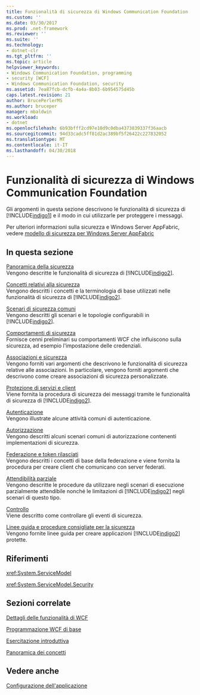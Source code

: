 ```yaml
---
title: Funzionalità di sicurezza di Windows Communication Foundation
ms.custom: ''
ms.date: 03/30/2017
ms.prod: .net-framework
ms.reviewer: ''
ms.suite: ''
ms.technology:
- dotnet-clr
ms.tgt_pltfrm: ''
ms.topic: article
helpviewer_keywords:
- Windows Communication Foundation, programming
- security [WCF]
- Windows Communication Foundation, security
ms.assetid: 7ea87fcb-dcfb-4a4a-8b03-6b954575d45b
caps.latest.revision: 21
author: BrucePerlerMS
ms.author: bruceper
manager: mbaldwin
ms.workload:
- dotnet
ms.openlocfilehash: 6b93bfff2cd97e10d9c0dba4373839337f36aacb
ms.sourcegitcommit: 94d33cadc5ff81d2ac389bf5f26422c227832052
ms.translationtype: MT
ms.contentlocale: it-IT
ms.lasthandoff: 04/30/2018
---
```

# <a name="windows-communication-foundation-security"></a>Funzionalità di sicurezza di Windows Communication Foundation
Gli argomenti in questa sezione descrivono le funzionalità di sicurezza di [!INCLUDE[indigo1](../../../../includes/indigo1-md.md)] e il modo in cui utilizzarle per proteggere i messaggi.  
  
 Per ulteriori informazioni sulla sicurezza e Windows Server AppFabric, vedere [modello di sicurezza per Windows Server AppFabric](http://go.microsoft.com/fwlink/?LinkID=201279&clcid=0x409)  
  
## <a name="in-this-section"></a>In questa sezione  
 [Panoramica della sicurezza](../../../../docs/framework/wcf/feature-details/security-overview.md)  
 Vengono descritte le funzionalità di sicurezza di [!INCLUDE[indigo2](../../../../includes/indigo2-md.md)].  
  
 [Concetti relativi alla sicurezza](../../../../docs/framework/wcf/feature-details/security-concepts.md)  
 Vengono descritti i concetti e la terminologia di base utilizzati nelle funzionalità di sicurezza di [!INCLUDE[indigo2](../../../../includes/indigo2-md.md)].  
  
 [Scenari di sicurezza comuni](../../../../docs/framework/wcf/feature-details/common-security-scenarios.md)  
 Vengono descritti gli scenari e le topologie configurabili in [!INCLUDE[indigo2](../../../../includes/indigo2-md.md)].  
  
 [Comportamenti di sicurezza](../../../../docs/framework/wcf/feature-details/security-behaviors-in-wcf.md)  
 Fornisce cenni preliminari su comportamenti WCF che influiscono sulla sicurezza, ad esempio l'impostazione delle credenziali.  
  
 [Associazioni e sicurezza](../../../../docs/framework/wcf/feature-details/bindings-and-security.md)  
 Vengono forniti vari argomenti che descrivono le funzionalità di sicurezza relative alle associazioni. In particolare, vengono forniti argomenti che descrivono come creare associazioni di sicurezza personalizzate.  
  
 [Protezione di servizi e client](../../../../docs/framework/wcf/feature-details/securing-services-and-clients.md)  
 Viene fornita la procedura di sicurezza dei messaggi tramite le funzionalità di sicurezza di [!INCLUDE[indigo2](../../../../includes/indigo2-md.md)].  
  
 [Autenticazione](../../../../docs/framework/wcf/feature-details/authentication-in-wcf.md)  
 Vengono illustrate alcune attività comuni di autenticazione.  
  
 [Autorizzazione](../../../../docs/framework/wcf/feature-details/authorization-in-wcf.md)  
 Vengono descritti alcuni scenari comuni di autorizzazione contenenti implementazioni di sicurezza.  
  
 [Federazione e token rilasciati](../../../../docs/framework/wcf/feature-details/federation-and-issued-tokens.md)  
 Vengono descritti i concetti di base della federazione e viene fornita la procedura per creare client che comunicano con server federati.  
  
 [Attendibilità parziale](../../../../docs/framework/wcf/feature-details/partial-trust.md)  
 Vengono descritte le procedure da utilizzare negli scenari di esecuzione parzialmente attendibile nonché le limitazioni di [!INCLUDE[indigo2](../../../../includes/indigo2-md.md)] negli scenari di questo tipo.  
  
 [Controllo](../../../../docs/framework/wcf/feature-details/auditing-security-events.md)  
 Viene descritto come controllare gli eventi di sicurezza.  
  
 [Linee guida e procedure consigliate per la sicurezza](../../../../docs/framework/wcf/feature-details/security-guidance-and-best-practices.md)  
 Vengono fornite linee guida per creare applicazioni [!INCLUDE[indigo2](../../../../includes/indigo2-md.md)] protette.  
  
## <a name="reference"></a>Riferimenti  
 <xref:System.ServiceModel>  
  
 <xref:System.ServiceModel.Security>  
  
## <a name="related-sections"></a>Sezioni correlate  
 [Dettagli delle funzionalità di WCF](../../../../docs/framework/wcf/feature-details/index.md)  
  
 [Programmazione WCF di base](../../../../docs/framework/wcf/basic-wcf-programming.md)  
  
 [Esercitazione introduttiva](../../../../docs/framework/wcf/getting-started-tutorial.md)  
  
 [Panoramica dei concetti](../../../../docs/framework/wcf/conceptual-overview.md)  
  
## <a name="see-also"></a>Vedere anche  
 [Configurazione dell'applicazione](../../../../docs/framework/wcf/diagnostics/configuring-your-application.md)
